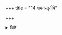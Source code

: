 +++
title = "14 वामनस्तृतीये"

+++

<details><summary>थिते</summary>

14. A dwarf bull (should be the first of the three-hundred thirty-three gifts) on the third day.  
</details>

